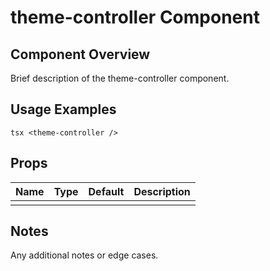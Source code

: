 # theme-controller Component

## Component Overview

Brief description of the theme-controller component.

## Usage Examples

`tsx
<theme-controller />
`

## Props

| Name | Type | Default | Description |
| ---- | ---- | ------- | ----------- |
|      |      |         |             |

## Notes

Any additional notes or edge cases.
